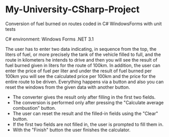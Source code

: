 # My-University-CSharp-Project
Conversion of fuel burned on routes coded in C# WindowsForms with unit tests

C# environment: Windows Forms .NET 3.1

The user has to enter two data indicating, in sequence from the top, the liters of fuel, or more precisely the tank of the vehicle filled to full, and the route in kilometers he intends to drive and then you will see the result of fuel burned given in liters for the route of 100km. In addition, the user can enter the price of fuel per liter and under the result of fuel burned per 100km you will see the calculated price per 100km and the price for the entire route to be driven. Everything happens via a button and also you can reset the windows from the given data with another button.

- The converter gives the result only after filling in the first two fields.
- The conversion is performed only after pressing the "Calculate average combustion" button.
- The user can reset the result and the filled-in fields using the "Clear" button.
- If the first two fields are not filled in, the user is prompted to fill them in.
- With the "Finish" button the user finishes the calculator.
